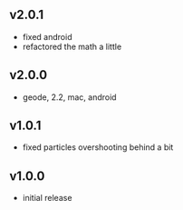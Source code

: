 ## v2.0.1
- fixed android
- refactored the math a little

## v2.0.0
- geode, 2.2, mac, android

## v1.0.1
- fixed particles overshooting behind a bit

## v1.0.0
- initial release
